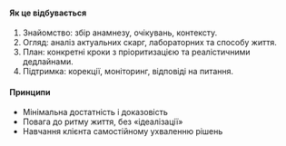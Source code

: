 #### Як це відбувається

1. Знайомство: збір анамнезу, очікувань, контексту.
2. Огляд: аналіз актуальних скарг, лабораторних та способу життя.
3. План: конкретні кроки з пріоритизацією та реалістичними дедлайнами.
4. Підтримка: корекції, моніторинг, відповіді на питання.

#### Принципи

- Мінімальна достатність і доказовість
- Повага до ритму життя, без «ідеалізації»
- Навчання клієнта самостійному ухваленню рішень


